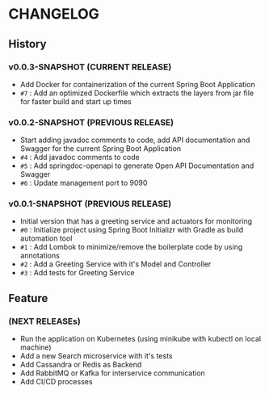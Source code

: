 # CHANGELOG

## History

### v0.0.3-SNAPSHOT (CURRENT RELEASE)

* Add Docker for containerization of the current Spring Boot Application
* `#7` : Add an optimized Dockerfile which extracts the layers from jar file for faster build and start up times

### v0.0.2-SNAPSHOT (PREVIOUS RELEASE)

* Start adding javadoc comments to code, add API documentation and Swagger for the current Spring Boot Application
* `#4` : Add javadoc comments to code
* `#5` : Add springdoc-openapi to generate Open API Documentation and Swagger
* `#6` : Update management port to 9090

### v0.0.1-SNAPSHOT (PREVIOUS RELEASE)

* Initial version that has a greeting service and actuators for monitoring
* `#0` : Initialize project using Spring Boot Initializr with Gradle as build automation tool
* `#1` : Add Lombok to minimize/remove the boilerplate code by using annotations
* `#2` : Add a Greeting Service with it's Model and Controller
* `#3` : Add tests for Greeting Service

## Feature

### (NEXT RELEASEs)

* Run the application on Kubernetes (using minikube with kubectl on local machine)
* Add a new Search microservice with it's tests
* Add Cassandra or Redis as Backend
* Add RabbitMQ or Kafka for interservice communication
* Add CI/CD processes